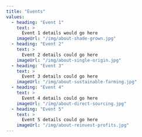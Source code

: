 ```yaml
---
title: "Events"
values:
  - heading: "Event 1"
    text: >
      Event 1 details would go here
    imageUrl: "/img/about-shade-grown.jpg"
  - heading: "Event 2"
    text: >
      Event 2 details could go here
    imageUrl: "/img/about-single-origin.jpg"
  - heading: "Event 3"
    text: >
      Event 3 details could go here
    imageUrl: "/img/about-sustainable-farming.jpg"
  - heading: "Event 4"
    text: >
      Event 4 details could go here
    imageUrl: "/img/about-direct-sourcing.jpg"
  - heading: "Event 5"
    text: >
      Event 5 details could go here
    imageUrl: "/img/about-reinvest-profits.jpg"
---
```

